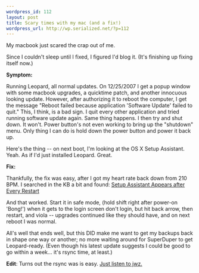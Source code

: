```yaml
--- 
wordpress_id: 112
layout: post
title: Scary times with my mac (and a fix!)
wordpress_url: http://wp.serialized.net/?p=112
---
```

<p>My macbook just scared the crap out of me.</p>

<p>Since I couldn&#39;t sleep until I fixed, I figured I&#39;d blog it. (It&#39;s finishing up fixing itself now.)</p>

<p><strong>Symptom:</strong></p>

<p>Running Leopard, all normal updates. On 12/25/2007 I get a popup window with some macbook upgrades, a quicktime patch, and another innocuous looking update. However, after authorizing it to reboot the computer, I get the message "Reboot failed because application &#39;Software Update&#39; failed to quit." This, I think, is a bad sign. I quit every other application and tried running software update again. Same thing happens. I then try and shut down. It won&#39;t. Power button&#39;s not even working to bring up the "shutdown" menu. Only thing I can do is hold down the power button and power it back up.</p>

<p>Here&#39;s the thing -- on next boot, I&#39;m looking at the OS X Setup Assistant. Yeah. As if I&#39;d just installed Leopard. Great.</p>

<p><strong>Fix:</strong></p>

<p>Thankfully, the fix was easy, after I got my heart rate back down from 210 <span class="caps">BPM.</span> I searched in the KB a bit and found: <a href="http://docs.info.apple.com/article.html?artnum=306998">Setup Assistant Appears after Every Restart</a></p>

<p>And that worked. Start it in safe mode, (hold shift right after power-on &#39;Bong!&#39;) when it gets to the login screen don&#39;t login, but hit back arrow, then restart, and viola -- upgrades continued like they should have, and on next reboot I was normal.</p>

<p>All&#39;s well that ends well, but this <span class="caps">DID </span>make me want to get my backups back in shape one way or another; no more waiting around for SuperDuper to get Leopard-ready. (Even though his latest update suggests I could be good to go within a week... it&#39;s rsync time, at least.)</p>

<p><strong>Edit</strong>: Turns out the rsync was is easy. <a href="http://jwz.livejournal.com/801607.html">Just listen to jwz.</a></p>
